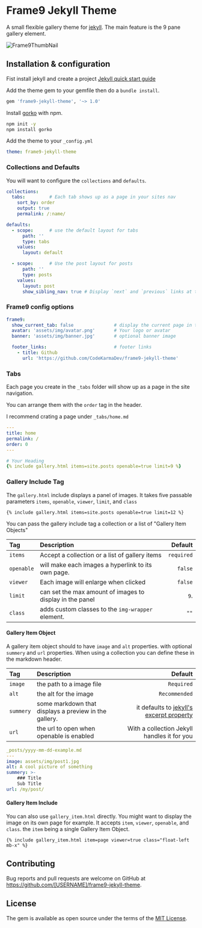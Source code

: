 
# Frame9 Jekyll Theme

A small flexible gallery theme for [jekyll](https://jekyllrb.com/).
The main feature is the 9 pane gallery element.


![Frame9ThumbNail](https://user-images.githubusercontent.com/5777735/129265363-45758a22-504a-4823-8f21-618923e756a7.png)


## Installation & configuration

Fist install jekyll and create a project
[Jekyll quick start guide](https://jekyllrb.com/docs/)

Add the theme gem to your gemfile then do a `bundle install`.
```ruby
gem 'frame9-jekyll-theme', '~> 1.0'
```

Install [gorko](https://github.com/andy-piccalilli/gorko) with npm.
```bash
npm init -y
npm install gorko
```


Add the theme to your `_config.yml`
```yml
theme: frame9-jekyll-theme
```

### Collections and Defaults
You will want to configure the `collections` and `defaults`.

```yml
collections:   
  tabs:         # Each tab shows up as a page in your sites nav
    sort_by: order
    output: true
    permalink: /:name/

defaults:
  - scope:      # use the default layout for tabs
      path: ''
      type: tabs
    values:
      layout: default

  - scope:      # Use the post layout for posts
      path: ''
      type: posts
    values:
      layout: post
      show_sibling_nav: true # Display `next` and `previous` links at the bottom of each post
```


### Frame9 config options
```yml
frame9:
  show_current_tab: false               # display the current page in the navigation.
  avatar: 'assets/img/avatar.png'       # Your logo or avatar
  banner: 'assets/img/banner.jpg'       # optional banner image

  footer_links:                         # footer links
    - title: Github
      url: 'https://github.com/CodeKarmaDev/frame9-jekyll-theme'
```


### Tabs

Each page you create in the `_tabs` folder will show up as a page in the site navigation.

You can arrange them with the `order` tag in the header.

I recommend crating a page under `_tabs/home.md`

```yml
---
title: home
permalink: /
order: 0
---

# Your Heading
{% include gallery.html items=site.posts openable=true limit=9 %}
```


### Gallery Include Tag


The `gallery.html` include displays a panel of images.
It takes five passable parameters `items`, `openable`, `viewer`, `limit`, and `class` 
```liquid
{% include gallery.html items=site.posts openable=true limit=12 %}
```

You can pass the gallery include tag a collection or a list of "Gallery Item Objects"


| Tag | Description | Default |
| :-- | :-- | --: |
| `items` | Accept a collection or a list of gallery items | `required` |
| `openable` | will make each images a hyperlink to its own page. | `false` |
| `viewer` | Each image will enlarge when clicked | `false` |
| `limit` | can set the max amount of images to display in the panel | `9`. |
| `class` | adds custom classes to the `img-wrapper` element. | `""` |


#### Gallery Item Object

A gallery item object should to have `image` and `alt` properties.
with optional `summery` and `url` properties.
When using a collection you can define these in the markdown header. 

| Tag | Description | Default |
| :-- | :-- | --: |
| `image` | the path to a image file | `Required` |
| `alt` | the alt for the image | `Recommended` |
| `summery` | some markdown that displays a preview in the gallery. | it defaults to [jekyll's excerpt property](https://jekyllrb.com/docs/posts/#post-excerpts) |
| `url` | the url to open when openable is enabled | With a collection Jekyll handles it for you |

```yaml
_posts/yyyy-mm-dd-example.md
---
image: assets/img/post1.jpg 
alt: A cool picture of something 
summery: >-                     
    ### Title
    Sub Title
url: /my/post/                      
```

#### Gallery Item Include

You can also use `gallery_item.html` directly.
You might want to display the image on its own page for example.
It accepts `item`, `viewer`, `openable`, and `class`.
the `item` being a single Gallery Item Object.

```liquid
{% include gallery_item.html item=page viewer=true class="float-left mb-x" %}
```


## Contributing

Bug reports and pull requests are welcome on GitHub at https://github.com/[USERNAME]/frame9-jekyll-theme.

## License

The gem is available as open source under the terms of the [MIT License](https://opensource.org/licenses/MIT).
